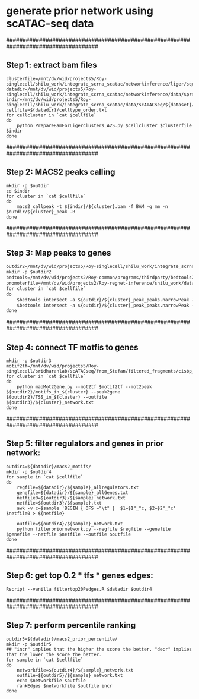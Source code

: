 # generate prior network using scATAC-seq data

####################################################################################
## Step 1: extract bam files
```prefix=liger_sqrt_ncell50_k8_filterhumanbc_FBS;dataset=FBS
clusterfile=/mnt/dv/wid/projects5/Roy-singlecell/shilu_work/integrate_scrna_scatac/networkinference/liger/sqrt_atacsum100_rnacell50/k10/ligerclusters.txt
datadir=/mnt/dv/wid/projects5/Roy-singlecell/shilu_work/integrate_scrna_scatac/networkinference/data/$prefix/
indir=/mnt/dv/wid/projects5/Roy-singlecell/shilu_work/integrate_scrna_scatac/data/scATACseq/${dataset}/bams_bycluster/
cellfile=${datadir}/celltype_order.txt
for cellcluster in `cat $cellfile`
do
    python PrepareBamForLigerclusters_A2S.py $cellcluster $clusterfile $indir
done
```

####################################################################################
## Step 2: MACS2 peaks calling

```outdir=/mnt/dv/wid/projects5/Roy-singlecell/shilu_work/integrate_scrna_scatac/data/scATACseq/${dataset}/macs2_peaks/
mkdir -p $outdir
cd $indir
for cluster in `cat $cellfile`
do
    macs2 callpeak -t ${indir}/${cluster}.bam -f BAM -g mm -n $outdir/${cluster}_peak -B 
done
```

####################################################################################
## Step 3: Map peaks to genes 

```motifs=/mnt/dv/wid/projects5/Roy-singlecell/sridharanlab/scATACseq/from_Stefan/filtered_fragments/ESC_8/others/all_motifs_sorted_clean.txt
outdir2=/mnt/dv/wid/projects5/Roy-singlecell/shilu_work/integrate_scrna_scatac/data/scATACseq/${dataset}/mapPeaksTogenes/
mkdir -p $outdir2
bedtools=/mnt/dv/wid/projects2/Roy-common/programs/thirdparty/bedtools2/bin/bedtools 
promoterfile=/mnt/dv/wid/projects2/Roy-regnet-inference/shilu_work/data/mouse/genomes/Mus_musculus.GRCm38.74.TSS.5000.bed
for cluster in `cat $cellfile`
do 
    $bedtools intersect -a ${outdir}/${cluster}_peak_peaks.narrowPeak -b $motifs -wb -sorted > ${outdir2}/motifs_in_${cluster} 
    $bedtools intersect -a ${outdir}/${cluster}_peak_peaks.narrowPeak -b $promoterfile -wb -sorted > ${outdir2}/TSS_in_${cluster}
done
```

####################################################################################
##  Step 4: connect TF motfis to genes

```outdir3=/mnt/dv/wid/projects5/Roy-singlecell/shilu_work/integrate_scrna_scatac/data/scATACseq/${dataset}/macs2_networks/
mkdir -p $outdir3
motif2tf=/mnt/dv/wid/projects5/Roy-singlecell/sridharanlab/scATACseq/from_Stefan/filtered_fragments/cisbp_motif2tf.txt
for cluster in `cat $cellfile`
do 
    python mapMot2Gene.py --mot2tf $motif2tf --mot2peak ${outdir2}/motifs_in_${cluster} --peak2gene ${outdir2}/TSS_in_${cluster} --outfile ${outdir3}/${cluster}_network.txt
done
```

####################################################################################
## Step 5: filter regulators and genes in prior network:

```datadir=/mnt/dv/wid/projects5/Roy-singlecell/shilu_work/integrate_scrna_scatac/networkinference/data/$prefix/
outdir4=${datadir}/macs2_motifs/
mkdir -p $outdir4
for sample in `cat $cellfile`
do
    regfile=${datadir}/${sample}_allregulators.txt
    genefile=${datadir}/${sample}_allGenes.txt
    netfile0=${outdir3}/${sample}_network.txt
    netfile=${outdir3}/${sample}.txt
    awk -v c=$sample 'BEGIN { OFS ="\t" }  $1=$1"_"c, $2=$2"_"c' $netfile0 > ${netfile}

    outfile=${outdir4}/${sample}_network.txt
    python filterpriornetwork.py --regfile $regfile --genefile $genefile --netfile $netfile --outfile $outfile 
done
```

####################################################################################
## Step 6: get top 0.2 * tfs * genes edges:
```
Rscript --vanilla filtertop20Pedges.R $datadir $outdir4
```

####################################################################################
## Step 7: perform percentile ranking
```outdir4=${datadir}/macs2_motifs_top0.2/
outdir5=${datadir}/macs2_prior_percentile/
mkdir -p $outdir5
## "incr" implies that the higher the score the better. "decr" implies that the lower the score the better.
for sample in `cat $cellfile`
do
    networkfile=${outdir4}/${sample}_network.txt
    outfile=${outdir5}/${sample}_network.txt
    echo $networkfile $outfile
    rankEdges $networkfile $outfile incr
done
```
